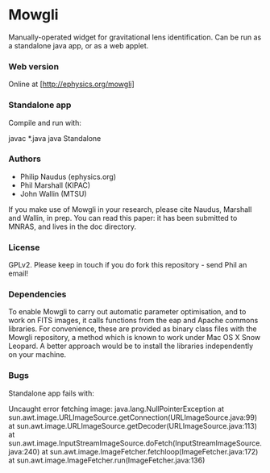 Mowgli
======

Manually-operated widget for gravitational lens identification.
Can be run as a standalone java app, or as a web applet. 

### Web version

Online at [http://ephysics.org/mowgli]

### Standalone app

Compile and run with:

   javac *.java
   java Standalone

### Authors

* Philip Naudus (ephysics.org)
* Phil Marshall (KIPAC)
* John Wallin (MTSU)

If you make use of Mowgli in your research, please cite Naudus, Marshall and
Wallin, in prep. You can read this paper: it has been submitted to MNRAS, and
lives in the doc directory.

### License

GPLv2. Please keep in touch if you do fork this repository - send Phil an
email!

### Dependencies

To enable Mowgli to carry out automatic parameter optimisation, and to work on
FITS images, it calls functions from the eap and Apache commons libraries. For
convenience, these are provided as binary class files with the Mowgli
repository, a method which is known to work under Mac OS X Snow Leopard. A
better approach would be to install the libraries independently on your
machine.

### Bugs

Standalone app fails with:

  Uncaught error fetching image:
  java.lang.NullPointerException
          at sun.awt.image.URLImageSource.getConnection(URLImageSource.java:99)
          at sun.awt.image.URLImageSource.getDecoder(URLImageSource.java:113)
          at sun.awt.image.InputStreamImageSource.doFetch(InputStreamImageSource.java:240)
          at sun.awt.image.ImageFetcher.fetchloop(ImageFetcher.java:172)
          at sun.awt.image.ImageFetcher.run(ImageFetcher.java:136)


